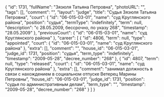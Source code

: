 {
    "id": 1731,
    "fullName": "Зязюля Татьяна Петровна",
    "photoURL": "",
    "tags": [],
    "comment": "",
    "layout": "judge",
    "title": "Судья Зязюля Татьяна Петровна",
    "court": {
        "id": "06-015-03-01",
        "name": "суд Круглянского района",
        "position": "судья",
        "termType": "indefinitely",
        "term": null,
        "description": "c 28.05.2009, бессрочно, по указу 268",
        "timestamp": "28.05.2009"
    },
    "previousCourt": {
        "id": "06-015-03-01",
        "name": "суд Круглянского района"
    },
    "career": [
        {
            "id": 4806,
            "term": null,
            "type": "appointed",
            "court": {
                "id": "06-015-03-01",
                "name": "суд Круглянского района"
            },
            "extra": [],
            "comment": "",
            "house_id": "06-015-03-01",
            "judge_id": 1731,
            "position": "судья",
            "term_type": "indefinitely",
            "timestamp": "2009-05-28",
            "decree_number": "268"
        },
        {
            "id": 4807,
            "term": null,
            "type": "released",
            "court": {
                "id": "06-015-03-01",
                "name": "суд Круглянского района"
            },
            "extra": [],
            "comment": "занимал должность в связи с нахождением в социальном отпуске Ветерец Марины Петровны",
            "house_id": "06-015-03-01",
            "judge_id": 1731,
            "position": "судья по административным делам",
            "term_type": "",
            "timestamp": "2009-05-28",
            "decree_number": "268"
        }
    ]
}